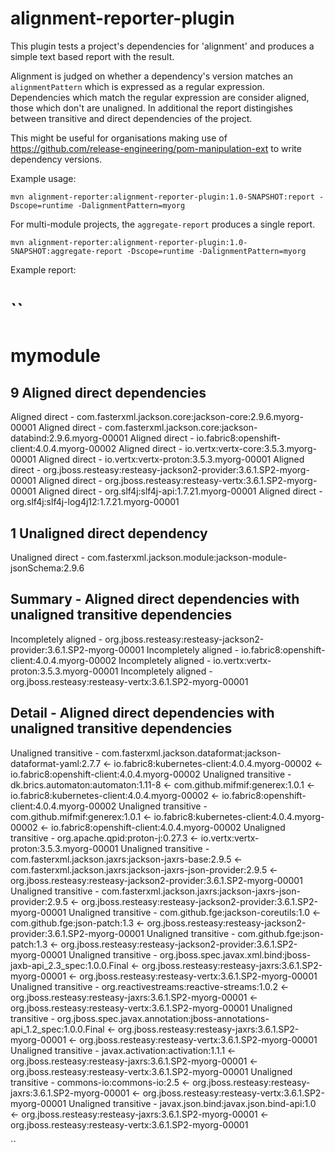 # alignment-reporter-plugin

This plugin tests a project's dependencies for 'alignment' and produces a simple text based report with the result.

Alignment is judged on whether a dependency's version matches an `alignmentPattern` which is expressed as a  regular expression.  Dependencies which
match the regular expression are consider aligned, those which don't are unaligned. In additional the report distingishes
between transitive and direct dependencies of the project.

This might be useful for organisations making use of https://github.com/release-engineering/pom-manipulation-ext to write dependency
versions.

Example usage:

``
mvn alignment-reporter:alignment-reporter-plugin:1.0-SNAPSHOT:report -Dscope=runtime -DalignmentPattern=myorg
``

For multi-module projects, the ``aggregate-report`` produces a single report.

``
mvn alignment-reporter:alignment-reporter-plugin:1.0-SNAPSHOT:aggregate-report -Dscope=runtime -DalignmentPattern=myorg
``

Example report:

``
========
mymodule
========

9 Aligned direct dependencies
------------------------------------
Aligned direct - com.fasterxml.jackson.core:jackson-core:2.9.6.myorg-00001
Aligned direct - com.fasterxml.jackson.core:jackson-databind:2.9.6.myorg-00001
Aligned direct - io.fabric8:openshift-client:4.0.4.myorg-00002
Aligned direct - io.vertx:vertx-core:3.5.3.myorg-00001
Aligned direct - io.vertx:vertx-proton:3.5.3.myorg-00001
Aligned direct - org.jboss.resteasy:resteasy-jackson2-provider:3.6.1.SP2-myorg-00001
Aligned direct - org.jboss.resteasy:resteasy-vertx:3.6.1.SP2-myorg-00001
Aligned direct - org.slf4j:slf4j-api:1.7.21.myorg-00001
Aligned direct - org.slf4j:slf4j-log4j12:1.7.21.myorg-00001

1 Unaligned direct dependency
------------------------------------
Unaligned direct - com.fasterxml.jackson.module:jackson-module-jsonSchema:2.9.6

Summary - Aligned direct dependencies with unaligned transitive dependencies
----------------------------------------------------------------------------
Incompletely aligned - org.jboss.resteasy:resteasy-jackson2-provider:3.6.1.SP2-myorg-00001
Incompletely aligned - io.fabric8:openshift-client:4.0.4.myorg-00002
Incompletely aligned - io.vertx:vertx-proton:3.5.3.myorg-00001
Incompletely aligned - org.jboss.resteasy:resteasy-vertx:3.6.1.SP2-myorg-00001

Detail - Aligned direct dependencies with unaligned transitive dependencies
---------------------------------------------------------------------------
Unaligned transitive - com.fasterxml.jackson.dataformat:jackson-dataformat-yaml:2.7.7 <- io.fabric8:kubernetes-client:4.0.4.myorg-00002 <- io.fabric8:openshift-client:4.0.4.myorg-00002
Unaligned transitive - dk.brics.automaton:automaton:1.11-8 <- com.github.mifmif:generex:1.0.1 <- io.fabric8:kubernetes-client:4.0.4.myorg-00002 <- io.fabric8:openshift-client:4.0.4.myorg-00002
Unaligned transitive - com.github.mifmif:generex:1.0.1 <- io.fabric8:kubernetes-client:4.0.4.myorg-00002 <- io.fabric8:openshift-client:4.0.4.myorg-00002
Unaligned transitive - org.apache.qpid:proton-j:0.27.3 <- io.vertx:vertx-proton:3.5.3.myorg-00001
Unaligned transitive - com.fasterxml.jackson.jaxrs:jackson-jaxrs-base:2.9.5 <- com.fasterxml.jackson.jaxrs:jackson-jaxrs-json-provider:2.9.5 <- org.jboss.resteasy:resteasy-jackson2-provider:3.6.1.SP2-myorg-00001
Unaligned transitive - com.fasterxml.jackson.jaxrs:jackson-jaxrs-json-provider:2.9.5 <- org.jboss.resteasy:resteasy-jackson2-provider:3.6.1.SP2-myorg-00001
Unaligned transitive - com.github.fge:jackson-coreutils:1.0 <- com.github.fge:json-patch:1.3 <- org.jboss.resteasy:resteasy-jackson2-provider:3.6.1.SP2-myorg-00001
Unaligned transitive - com.github.fge:json-patch:1.3 <- org.jboss.resteasy:resteasy-jackson2-provider:3.6.1.SP2-myorg-00001
Unaligned transitive - org.jboss.spec.javax.xml.bind:jboss-jaxb-api_2.3_spec:1.0.0.Final <- org.jboss.resteasy:resteasy-jaxrs:3.6.1.SP2-myorg-00001 <- org.jboss.resteasy:resteasy-vertx:3.6.1.SP2-myorg-00001
Unaligned transitive - org.reactivestreams:reactive-streams:1.0.2 <- org.jboss.resteasy:resteasy-jaxrs:3.6.1.SP2-myorg-00001 <- org.jboss.resteasy:resteasy-vertx:3.6.1.SP2-myorg-00001
Unaligned transitive - org.jboss.spec.javax.annotation:jboss-annotations-api_1.2_spec:1.0.0.Final <- org.jboss.resteasy:resteasy-jaxrs:3.6.1.SP2-myorg-00001 <- org.jboss.resteasy:resteasy-vertx:3.6.1.SP2-myorg-00001
Unaligned transitive - javax.activation:activation:1.1.1 <- org.jboss.resteasy:resteasy-jaxrs:3.6.1.SP2-myorg-00001 <- org.jboss.resteasy:resteasy-vertx:3.6.1.SP2-myorg-00001
Unaligned transitive - commons-io:commons-io:2.5 <- org.jboss.resteasy:resteasy-jaxrs:3.6.1.SP2-myorg-00001 <- org.jboss.resteasy:resteasy-vertx:3.6.1.SP2-myorg-00001
Unaligned transitive - javax.json.bind:javax.json.bind-api:1.0 <- org.jboss.resteasy:resteasy-jaxrs:3.6.1.SP2-myorg-00001 <- org.jboss.resteasy:resteasy-vertx:3.6.1.SP2-myorg-00001

``
